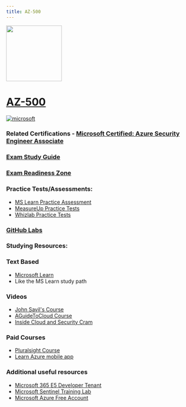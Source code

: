 ```yaml
---
title: AZ-500
---
```


<img src="/az-500.png" width="150" height="150">

# [AZ-500](https://learn.microsoft.com/certifications/exams/az-500)

<a href='https://learn.microsoft.com/en-us/certifications/browse/?type=role-based&levels=intermediate' target="_blank"><img alt='microsoft' src='https://img.shields.io/badge/associate-100000?style=for-the-badge&logo=microsoft&logoColor=white&labelColor=0078D4&color=212221'/></a> 


### Related Certifications - [Microsoft Certified: Azure Security Engineer Associate](https://learn.microsoft.com/en-us/certifications/azure-security-engineer/)

### [Exam Study Guide](https://aka.ms/az500-studyguide)
### [Exam Readiness Zone](https://learn.microsoft.com/en-us/shows/exam-readiness-zone/preparing-for-az-500-manage-identity-and-access-1-of-4/)

### Practice Tests/Assessments:
- [MS Learn Practice Assessment](https://learn.microsoft.com/certifications/exams/az-500/practice/assessment?assessment-type=practice&assessmentId=57)
- [MeasureUp Practice Tests](https://www.measureup.com/microsoft-practice-test-az-500-microsoft-azure-security-technologies.html)
- [Whizlab Practice Tests](https://www.whizlabs.com/microsoft-azure-certification-az-500/)

### [GitHub Labs](https://aka.ms/az500labs)

### Studying Resources:

### Text Based
- [Microsoft Learn](https://learn.microsoft.com/certifications/exams/az500)
- Like the MS Learn study path
### Videos
- [John Savil's Course](https://www.youtube.com/playlist?list=PLlVtbbG169nGj4rfaMUQiKiBZNDlxoo0y)
- [AGuideToCloud Course](https://www.youtube.com/playlist?list=PLhLKc18P9YODINxsjyo_osTnK0jytTC4H)
- [Inside Cloud and Security Cram](https://www.youtube.com/watch?v=u7BRLaPh8_s)
### Paid Courses
- [Pluralsight Course](https://www.pluralsight.com/paths/az-500-microsoft-azure-security-technologies)
- [Learn Azure mobile app](https://learnazure.app) 

### Additional useful resources
- [Microsoft 365 E5 Developer Tenant](https://developer.microsoft.com/en-us/microsoft-365/dev-program)
- [Microsoft Sentinel Training Lab](https://techcommunity.microsoft.com/t5/microsoft-sentinel-blog/learning-with-the-microsoft-sentinel-training-lab/ba-p/2953403)
- [Microsoft Azure Free Account](https://azure.microsoft.com/en-us/offers/ms-azr-0044p/)
